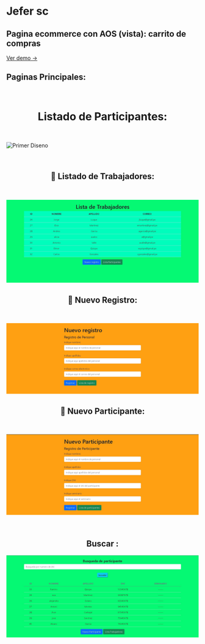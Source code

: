 # **Jefer sc** 
## **Pagina ecommerce con AOS (vista)**: carrito de compras
[Ver demo ->](https://github.com/jefersc/Pagina_web_carrito.git)


## **Paginas Principales:**

<br>
<h1 align="center"><strong>  Listado de Participantes:</strong></h1>
<br>

![Primer Diseno](./capturas/lista_particiantes.jpg)

<br>
<h2 align="center"><strong> 👾 Listado de Trabajadores:</strong></h2>
<br>

![Segundo Diseno](./capturas/lista_trabajadores.jpg)
<br>
<h2 align="center"><strong> 👟 Nuevo Registro:</strong></h2>
<br>

![Segundo Diseno](./capturas/nuevo_registro.jpg)
<br>
<h2 align="center"><strong> 👟 Nuevo Participante:</strong></h2>
<br>

![Segundo Diseno](./capturas/nuevo_participante.jpg)

<br>
<h2 align="center"><strong> Buscar :</strong></h2>
<p align="center">
  <img src="./capturas/Buscar.jpg">
</p>
<br><br>
